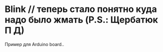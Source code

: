 # Blink // теперь стало понятно куда надо было жмать (P.S.: Щербатюк П Д)

Пример для Arduino board..
